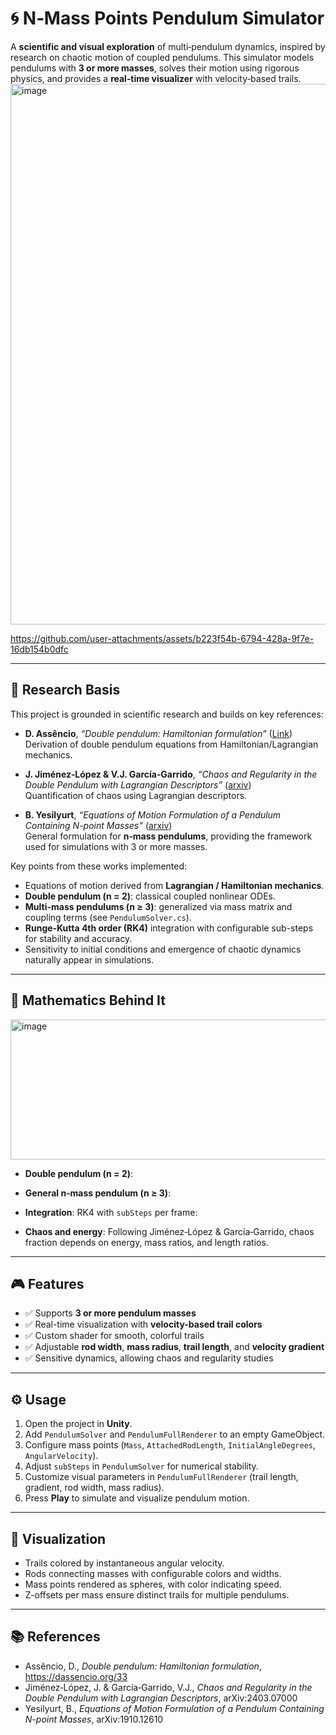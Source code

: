 # 🌀 N‑Mass Points Pendulum Simulator

A **scientific and visual exploration** of multi‑pendulum dynamics, inspired by research on chaotic motion of coupled pendulums. This simulator models pendulums with **3 or more masses**, solves their motion using rigorous physics, and provides a **real‑time visualizer** with velocity‑based trails.
<img width="1897" height="865" alt="image" src="https://github.com/user-attachments/assets/6961164f-861e-45b8-9047-e2682c039f9e" />


https://github.com/user-attachments/assets/b223f54b-6794-428a-9f7e-16db154b0dfc


---

## 🔬 Research Basis

This project is grounded in scientific research and builds on key references:

- **D. Assêncio**, *“Double pendulum: Hamiltonian formulation”* ([Link](https://dassencio.org/33))  
  Derivation of double pendulum equations from Hamiltonian/Lagrangian mechanics.

- **J. Jiménez‑López & V.J. García‑Garrido**, *“Chaos and Regularity in the Double Pendulum with Lagrangian Descriptors”* ([arxiv](https://arxiv.org/html/2403.07000v1?utm_source=chatgpt.com))  
  Quantification of chaos using Lagrangian descriptors.

- **B. Yesilyurt**, *“Equations of Motion Formulation of a Pendulum Containing N-point Masses”* ([arxiv](https://arxiv.org/pdf/1910.12610?utm_source=chatgpt.com))  
  General formulation for **n‑mass pendulums**, providing the framework used for simulations with 3 or more masses.

Key points from these works implemented:

- Equations of motion derived from **Lagrangian / Hamiltonian mechanics**.  
- **Double pendulum (n = 2)**: classical coupled nonlinear ODEs.  
- **Multi-mass pendulums (n ≥ 3)**: generalized via mass matrix and coupling terms (see `PendulumSolver.cs`).  
- **Runge‑Kutta 4th order (RK4)** integration with configurable sub-steps for stability and accuracy.  
- Sensitivity to initial conditions and emergence of chaotic dynamics naturally appear in simulations.

---

## 🧮 Mathematics Behind It

<img width="767" height="224" alt="image" src="https://github.com/user-attachments/assets/4b5b7149-3663-4a8f-a8c1-9c7f6bc55ef5" />


- **Double pendulum (n = 2)**:  

- **General n‑mass pendulum (n ≥ 3)**:  


- **Integration**: RK4 with `subSteps` per frame:  

- **Chaos and energy**: Following Jiménez‑López & García‑Garrido, chaos fraction depends on energy, mass ratios, and length ratios.

---

## 🎮 Features

- ✅ Supports **3 or more pendulum masses**  
- ✅ Real-time visualization with **velocity-based trail colors**  
- ✅ Custom shader for smooth, colorful trails  
- ✅ Adjustable **rod width**, **mass radius**, **trail length**, and **velocity gradient**  
- ✅ Sensitive dynamics, allowing chaos and regularity studies  

---

## ⚙️ Usage

1. Open the project in **Unity**.  
2. Add `PendulumSolver` and `PendulumFullRenderer` to an empty GameObject.  
3. Configure mass points (`Mass`, `AttachedRodLength`, `InitialAngleDegrees`, `AngularVelocity`).  
4. Adjust `subSteps` in `PendulumSolver` for numerical stability.  
5. Customize visual parameters in `PendulumFullRenderer` (trail length, gradient, rod width, mass radius).  
6. Press **Play** to simulate and visualize pendulum motion.

---

## 🎨 Visualization

- Trails colored by instantaneous angular velocity.  
- Rods connecting masses with configurable colors and widths.  
- Mass points rendered as spheres, with color indicating speed.  
- Z-offsets per mass ensure distinct trails for multiple pendulums.

---

## 📚 References

- Assêncio, D., *Double pendulum: Hamiltonian formulation*, https://dassencio.org/33  
- Jiménez‑López, J. & García‑Garrido, V.J., *Chaos and Regularity in the Double Pendulum with Lagrangian Descriptors*, arXiv:2403.07000  
- Yesilyurt, B., *Equations of Motion Formulation of a Pendulum Containing N-point Masses*, arXiv:1910.12610  

